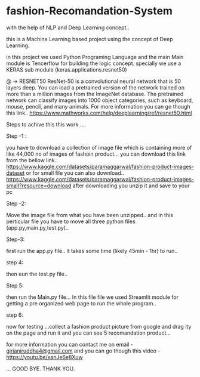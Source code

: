 # fashion-Recomandation-System

with the help of NLP and Deep Learning concept..

this is a Machine Learning based project using the concept of Deep Learning.

in this project we used Python Programing Language and the main Main module is Tencerflow for building the logic concept.
specially we use a KERAS sub module (keras.applications.resnet50)

@ -> RESNET50 
ResNet-50 is a convolutional neural network that is 50 layers deep. 
You can load a pretrained version of the network trained on more than a million images from the ImageNet database.
The pretrained network can classify images into 1000 object categories, such as keyboard, mouse, pencil, and many animals.
For more information you can go though this link..
https://www.mathworks.com/help/deeplearning/ref/resnet50.html

Steps to achive this this work ....

Step -1 :

you have to download a collection of image file which is containing more of like 44,000 no of images of fashoin product...
you can download this link from the bellow link..
https://www.kaggle.com/datasets/paramaggarwal/fashion-product-images-dataset
or for small file you can also download..
https://www.kaggle.com/datasets/paramaggarwal/fashion-product-images-small?resource=download
after downloading you unzip it and save to your pc

Step -2:

Move the image file from what you have been unzipped..
and in this perticular file you have to move all three python files (app.py,main.py,test.py)..

Step-3:

first run the app.py file..
it takes some time (likely 45min - 1hr) to run..

step 4:

then eun the test.py file..

Step 5:

then run the Main.py file...
In this file file we used Streamlit module for getting a pre organized web page to run the whole program..

step 6:

now for testing ...collect a fashion product picture from google and drag ity on the page and run it and you can see 5 recomandation product...



for more information you can contact me on email - girianiruddha4@gmail.com 
and you can go though this video - 
https://youtu.be/xanJe6e8Xuw

...
GOOD BYE.
THANK YOU.
